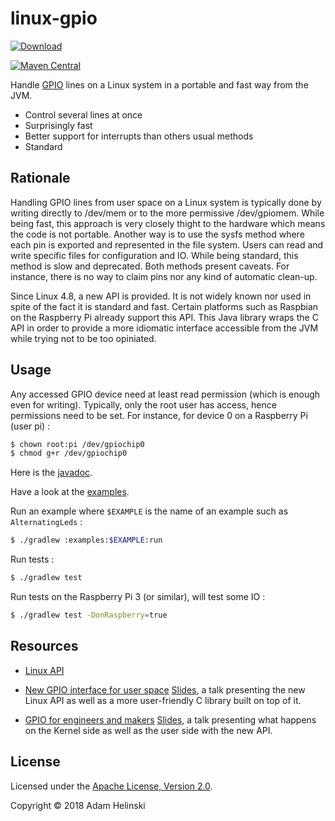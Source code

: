 # linux-gpio

[
![Download](https://api.bintray.com/packages/dvlopt/maven/linux-gpio/images/download.svg)
](https://bintray.com/dvlopt/maven/linux-gpio/_latestVersion)

[![Maven
Central](https://maven-badges.herokuapp.com/maven-central/io.dvlopt/linux-gpio/badge.svg)](https://maven-badges.herokuapp.com/maven-central/io.dvlopt/linux-gpio)


Handle [GPIO](https://en.wikipedia.org/wiki/General-purpose_input/output) lines 
on a Linux system in a portable and fast way from the JVM.

- Control several lines at once
- Surprisingly fast
- Better support for interrupts than others usual methods
- Standard

## Rationale

Handling GPIO lines from user space on a Linux system is typically done by
writing directly to /dev/mem or to the more permissive /dev/gpiomem. While being
fast, this approach is very closely thight to the hardware which means the code
is not portable.  Another way is to use the sysfs method where each pin is
exported and represented in the file system. Users can read and write specific
files for configuration and IO. While being standard, this method is slow and
deprecated.  Both methods present caveats. For instance, there is no way to
claim pins nor any kind of automatic clean-up.

Since Linux 4.8, a new API is provided. It is not widely known nor used in spite
of the fact it is standard and fast. Certain platforms such as Raspbian on the
Raspberry Pi already support this API. This Java library wraps the C API in
order to provide a more idiomatic interface accessible from the JVM while trying
not to be too opiniated.

## Usage

Any accessed GPIO device need at least read permission (which is enough even
for writing). Typically, only the root user has access, hence permissions need
to be set. For instance, for device 0 on a Raspberry Pi (user pi) :

```bash
$ chown root:pi /dev/gpiochip0
$ chmod g+r /dev/gpiochip0
```

Here is the
[javadoc](https://dvlopt.github.io/doc/java/io.dvlopt/linux-gpio/index.html).

Have a look at the [examples](./examples).

Run an example where `$EXAMPLE` is the name of an example such as
`AlternatingLeds` :
```bash
$ ./gradlew :examples:$EXAMPLE:run
```

Run tests :
```bash
$ ./gradlew test
```

Run tests on the Raspberry Pi 3 (or similar), will test some IO :
```bash
$ ./gradlew test -DonRaspberry=true
```

## Resources

- [Linux
API](https://github.com/torvalds/linux/blob/master/include/uapi/linux/gpio.h)

- [New GPIO interface for user
space](https://www.youtube.com/watch?v=cdTLewJCL1Y&t=2s)
[Slides](https://www.elinux.org/images/7/74/Elce2017_new_GPIO_interface.pdf), a
talk presenting the new Linux API as well as a more user-friendly C library
built on top of it.

- [GPIO for engineers and makers](https://www.youtube.com/watch?v=lQRCDl0tFiQ)
[Slides](https://elinux.org/images/9/9b/GPIO_for_Engineers_and_Makers.pdf), a
talk presenting what happens on the Kernel side as well as the user side with
the new API.

## License

Licensed under the [Apache License, Version
2.0](http://www.apache.org/licenses/LICENSE-2.0).

Copyright © 2018 Adam Helinski

